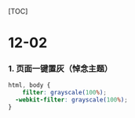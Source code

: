 [TOC]

# 12-02

### 1. 页面一键置灰（悼念主题）

```css
html, body {
	filter: grayscale(100%);
  -webkit-filter: grayscale(100%);
}
```